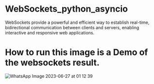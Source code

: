 # WebSockets_python_asyncio
WebSockets provide a powerful and efficient way to establish real-time, bidirectional communication between clients and servers, enabling interactive and responsive web applications.

# How to run this image is a Demo of the websockets result.

![WhatsApp Image 2023-06-27 at 01 12 39](https://github.com/manishwarsingh/WebSockets_python_asyncio/assets/52373545/c0dda84a-d652-4706-904c-8e85ca9e4b94)
